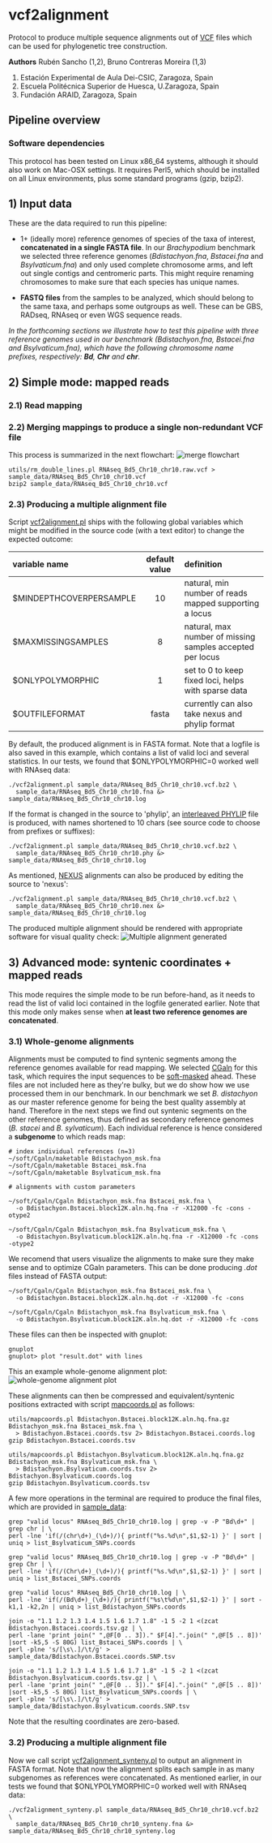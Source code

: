 # vcf2alignment

Protocol to produce multiple sequence alignments out of [VCF](https://en.wikipedia.org/wiki/Variant_Call_Format)
files which can be used for phylogenetic tree construction. 

**Authors**
Rubén Sancho (1,2), Bruno Contreras Moreira (1,3)

1. Estación Experimental de Aula Dei-CSIC, Zaragoza, Spain
2. Escuela Politécnica Superior de Huesca, U.Zaragoza, Spain
3. Fundación ARAID, Zaragoza, Spain

## Pipeline overview

<!-- flowchart -->

### Software dependencies

This protocol has been tested on Linux x86_64 systems, although it should also work on Mac-OSX settings.
It requires Perl5, which should be installed on all Linux environments, plus some standard programs (gzip, bzip2).


## 1) Input data 

These are the data required to run this pipeline:

+ 1+ (ideally more) reference genomes of species of the taxa of interest, **concatenated in a single FASTA file**.
In our *Brachypodium* benchmark we selected three reference genomes 
(*Bdistachyon.fna*, *Bstacei.fna* and *Bsylvaticum.fna*) and 
only used complete chromosome arms, and left out single contigs and centromeric parts. 
This might require renaming chromosomes to make sure that each species has unique names.

+ **FASTQ files** from the samples to be analyzed, which should belong to the same taxa, and perhaps some outgroups as well.
These can be GBS, RADseq, RNAseq or even WGS sequence reads.

*In the forthcoming sections we illustrate how to test this pipeline with three reference genomes
used in our benchmark (Bdistachyon.fna, Bstacei.fna and Bsylvaticum.fna),
which have the following chromosome name prefixes, respectively: __Bd__, __Chr__ and __chr__.*

## 2) Simple mode: mapped reads

### 2.1) Read mapping 

<!-- Explicar los mapeos con BWA mem o Hisat2, segun sea

Explicar que habra muestras con depth of coverage mas limitada y otras mejores,
aparte de otras que se pueden definir como outgroups para los arboles poesteriores
 -->

### 2.2) Merging mappings to produce a single non-redundant VCF file

This process is summarized in the next flowchart:
![merge flowchart](./pics/FASTQ2VCF.png)

<!-- Explicar los comandos para ir desde los multiples SAM a un solo VCF --> 

```{shell ,eval=FALSE}
utils/rm_double_lines.pl RNAseq_Bd5_Chr10_chr10.raw.vcf > sample_data/RNAseq_Bd5_Chr10_chr10.vcf
bzip2 sample_data/RNAseq_Bd5_Chr10_chr10.vcf
```

### 2.3) Producing a multiple alignment file

Script [vcf2alignment.pl](./vcf2alignment.pl) ships with the following global variables which might be modified 
in the source code (with a text editor) to change the expected outcome:

| variable name | default value | definition |
|:-----|:---------------:|:-------|
| $MINDEPTHCOVERPERSAMPLE | 10 | natural, min number of reads mapped supporting a locus |
| $MAXMISSINGSAMPLES | 8 | natural, max number of missing samples accepted per locus |
| $ONLYPOLYMORPHIC | 1 | set to 0 to keep fixed loci, helps with sparse data |
| $OUTFILEFORMAT | fasta | currently can also take nexus and phylip format |

By default, the produced alignment is in FASTA format. Note that a logfile is also saved in this example,
which contains a list of valid loci and several statistics. 
In our tests, we found that $ONLYPOLYMORPHIC=0 worked well with RNAseq data:
```{shell}
./vcf2alignment.pl sample_data/RNAseq_Bd5_Chr10_chr10.vcf.bz2 \
  sample_data/RNAseq_Bd5_Chr10_chr10.fna &> sample_data/RNAseq_Bd5_Chr10_chr10.log 
```

If the format is changed in the source to 'phylip', 
an [interleaved PHYLIP](http://evolution.genetics.washington.edu/phylip/doc/sequence.html) 
file is produced, with names shortened to 10 chars (see source code to choose from prefixes or suffixes):
```{shell}
./vcf2alignment.pl sample_data/RNAseq_Bd5_Chr10_chr10.vcf.bz2 \
  sample_data/RNAseq_Bd5_Chr10_chr10.phy &> sample_data/RNAseq_Bd5_Chr10_chr10.log
```

As mentioned, [NEXUS](https://en.wikipedia.org/wiki/Nexus_file) alignments can also be produced 
by editing the source to 'nexus':
```{shell}
./vcf2alignment.pl sample_data/RNAseq_Bd5_Chr10_chr10.vcf.bz2 \
  sample_data/RNAseq_Bd5_Chr10_chr10.nex &> sample_data/RNAseq_Bd5_Chr10_chr10.log
```

The produced multiple alignment should be rendered with appropriate software for visual quality check:
![Multiple alignment generated](./pics/MSA_simple.png)


## 3) Advanced mode: syntenic coordinates + mapped reads

This mode requires the simple mode to be run before-hand, 
as it needs to read the list of valid loci contained in the logfile generated earlier.
Note that this mode only makes sense when **at least two reference genomes are concatenated**.

### 3.1) Whole-genome alignments

Alignments must be computed to find syntenic segments among the reference genomes available for read mapping.
We selected [CGaln](http://www.iam.u-tokyo.ac.jp/chromosomeinformatics/rnakato/cgaln/index.html) for this task,
which requires the input sequences to be [soft-masked](https://genomevolution.org/wiki/index.php/Masked) ahead.
These files are not included here as they're bulky, but we do show how we use processed them in our benchmark.
In our benchmark we set *B. distachyon* as our master reference genome for being the best quality assembly at hand.
Therefore in the next steps we find out syntenic segments on the other reference genomes, thus defined as secondary 
reference genomes (*B. stacei* and *B. sylvaticum*). Each individual reference is hence considered a **subgenome** to 
which reads map:

```{shell, eval=FALSE}
# index individual references (n=3)
~/soft/Cgaln/maketable Bdistachyon_msk.fna
~/soft/Cgaln/maketable Bstacei_msk.fna
~/soft/Cgaln/maketable Bsylvaticum_msk.fna

# alignments with custom parameters

~/soft/Cgaln/Cgaln Bdistachyon_msk.fna Bstacei_msk.fna \
  -o Bdistachyon.Bstacei.block12K.aln.hq.fna -r -X12000 -fc -cons -otype2

~/soft/Cgaln/Cgaln Bdistachyon_msk.fna Bsylvaticum_msk.fna \
  -o Bdistachyon.Bsylvaticum.block12K.aln.hq.fna -r -X12000 -fc -cons -otype2 
```

We recomend that users visualize the alignments to make sure they make sense and to optimize CGaln parameters. 
This can be done producing *.dot* files instead of FASTA output:
```{shell, eval=FALSE}
~/soft/Cgaln/Cgaln Bdistachyon_msk.fna Bstacei_msk.fna \
  -o Bdistachyon.Bstacei.block12K.aln.hq.dot -r -X12000 -fc -cons 

~/soft/Cgaln/Cgaln Bdistachyon_msk.fna Bsylvaticum_msk.fna \
  -o Bdistachyon.Bsylvaticum.block12K.aln.hq.dot -r -X12000 -fc -cons 
```
These files can then be inspected with gnuplot:

```{shell, eval=FALSE}
gnuplot
gnuplot> plot "result.dot" with lines
```
This an example whole-genome alignment plot:
![whole-genome alignment plot](./pics/dotplot.png)

These alignments can then be compressed and equivalent/syntenic positions extracted 
with script [mapcoords.pl](./utils/mapcoords.pl) as follows: 
```{shell, eval=FALSE}
utils/mapcoords.pl Bdistachyon.Bstacei.block12K.aln.hq.fna.gz Bdistachyon_msk.fna Bstacei_msk.fna \
  > Bdistachyon.Bstacei.coords.tsv 2> Bdistachyon.Bstacei.coords.log
gzip Bdistachyon.Bstacei.coords.tsv

utils/mapcoords.pl Bdistachyon.Bsylvaticum.block12K.aln.hq.fna.gz Bdistachyon_msk.fna Bsylvaticum_msk.fna \
  > Bdistachyon.Bsylvaticum.coords.tsv 2> Bdistachyon.Bsylvaticum.coords.log
gzip Bdistachyon.Bsylvaticum.coords.tsv
```

A few more operations in the terminal are required to produce the final files, which are provided in [sample_data](./sample_data/):
```{shell, eval=FALSE}
grep "valid locus" RNAseq_Bd5_Chr10_chr10.log | grep -v -P "Bd\d+" | grep chr | \
perl -lne 'if(/(chr\d+)_(\d+)/){ printf("%s.%d\n",$1,$2-1) }' | sort | uniq > list_Bsylvaticum_SNPs.coords

grep "valid locus" RNAseq_Bd5_Chr10_chr10.log | grep -v -P "Bd\d+" | grep Chr | \
perl -lne 'if(/(Chr\d+)_(\d+)/){ printf("%s.%d\n",$1,$2-1) }' | sort | uniq > list_Bstacei_SNPs.coords

grep "valid locus" RNAseq_Bd5_Chr10_chr10.log | \
perl -lne 'if(/(Bd\d+)_(\d+)/){ printf("%s\t%d\n",$1,$2-1) }' | sort -k1,1 -k2,2n | uniq > list_Bdistachyon_SNPs.coords

join -o "1.1 1.2 1.3 1.4 1.5 1.6 1.7 1.8" -1 5 -2 1 <(zcat Bdistachyon.Bstacei.coords.tsv.gz | \
perl -lane 'print join(" ",@F[0 .. 3])." $F[4].".join(" ",@F[5 .. 8])' |sort -k5,5 -S 80G) list_Bstacei_SNPs.coords | \
perl -plne 's/[\s\.]/\t/g' > sample_data/Bdistachyon.Bstacei.coords.SNP.tsv

join -o "1.1 1.2 1.3 1.4 1.5 1.6 1.7 1.8" -1 5 -2 1 <(zcat Bdistachyon.Bsylvaticum.coords.tsv.gz | \
perl -lane 'print join(" ",@F[0 .. 3])." $F[4].".join(" ",@F[5 .. 8])' |sort -k5,5 -S 80G) list_Bsylvaticum_SNPs.coords | \
perl -plne 's/[\s\.]/\t/g' > sample_data/Bdistachyon.Bsylvaticum.coords.SNP.tsv
```
Note that the resulting coordinates are zero-based.

### 3.2) Producing a multiple alignment file

Now we call script [vcf2alignment_synteny.pl](./vcf2alignment_synteny.pl) to output an alignment in FASTA format. 
Note that now the alignment splits each sample in as many subgenomes as references were concatenated.
As mentioned earlier, in our tests we found that $ONLYPOLYMORPHIC=0 worked well with RNAseq data:
```{shell}
./vcf2alignment_synteny.pl sample_data/RNAseq_Bd5_Chr10_chr10.vcf.bz2 \
  sample_data/RNAseq_Bd5_Chr10_chr10_synteny.fna &> sample_data/RNAseq_Bd5_Chr10_chr10_synteny.log
```

